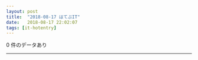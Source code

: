 ```yaml
---
layout: post
title:  "2018-08-17 はてぶIT"
date:   2018-08-17 22:02:07
tags: [it-hotentry]
---
```

0 件のデータあり

<hr>
